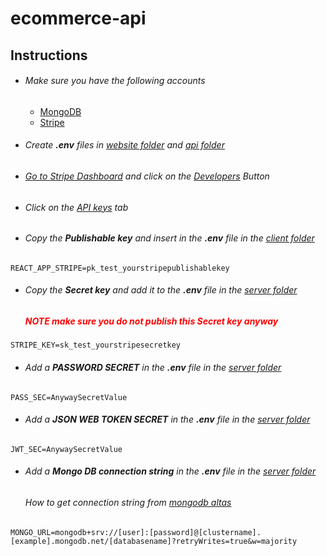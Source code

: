 # ecommerce-api



## Instructions
<ul>
    <li>
        <h6>Make sure you have the following accounts</h6>
        <ul>
            <li><a href="https://mongodb.com">MongoDB</a></li>
            <li><a href="https://stripe.com">Stripe</a></li>
        </ul>
    </li>
    <li>
        <h6>Create <b>.env</b> files in <a href="./client">website folder</a> and <a href="./api">api folder</h6>
    </li>
    <li>
        <h6>Go to <a href="https://dashboard.stripe.com/">Stripe Dashboard</a> and click on the <a href="https://dashboard.stripe.com/test/developers">Developers</a> Button</h6>
    </li>
    <li>
        <h6>Click on the <a href="https://dashboard.stripe.com/test/apikeys">API keys</a> tab</h6>
    </li>
    <li>
        <h6>Copy the <b>Publishable key</b> and insert in the <b>.env</b> file in the <a href="./client">client folder</a></h6>
    </li>
</ul>

```
REACT_APP_STRIPE=pk_test_yourstripepublishablekey
```

<ul>
    <li>
        <h6>Copy the <b>Secret key</b> and add it to the <b>.env</b> file in the <a href="./api">server folder</a></h6>
        <h5 style="color:red;">NOTE make sure you do not publish this <b>Secret key</b> anyway</h5>
    </li>
</ul>

```
STRIPE_KEY=sk_test_yourstripesecretkey
```

<ul>
    <li>
        <h6>Add a <b>PASSWORD SECRET</b> in the <b>.env</b> file in the <a href="./api">server folder</a></h6>
    </li>
</ul>

```
PASS_SEC=AnywaySecretValue
```

<ul>
    <li>
        <h6>Add a <b>JSON WEB TOKEN SECRET</b> in the <b>.env</b> file in the <a href="./api">server folder</a></h6>
    </li>
</ul>

```
JWT_SEC=AnywaySecretValue
```

<ul>
    <li>
        <h6>Add a <b>Mongo DB connection string</b> in the <b>.env</b> file in the <a href="./api">server folder</a></h6>
        <h6>How to get connection string from <a href="https://studio3t.com/knowledge-base/articles/connect-to-mongodb-atlas/">mongodb altas</a></h6>
    </li>
</ul>

```
MONGO_URL=mongodb+srv://[user]:[password]@[clustername].[example].mongodb.net/[databasename]?retryWrites=true&w=majority
```
